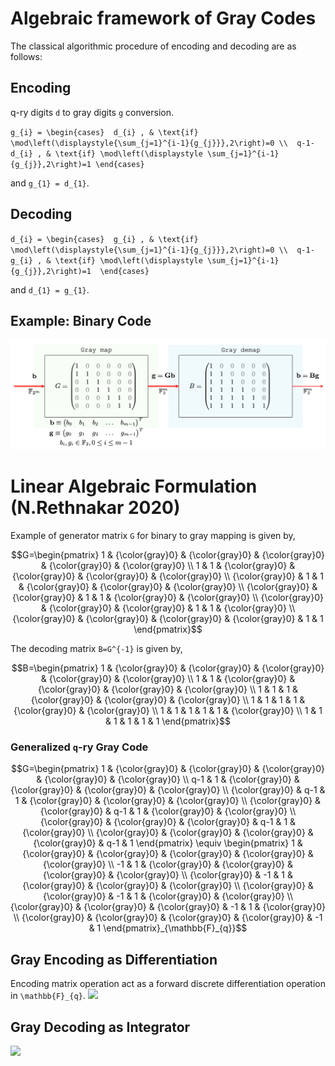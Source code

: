 # Algebraic framework of Gray Codes


The classical algorithmic procedure of encoding and decoding are as follows:
## Encoding
q-ry digits ``d`` to gray digits ``g`` conversion.

``
g_{i} = \begin{cases} 
d_{i} , & \text{if}  \mod\left(\displaystyle{\sum_{j=1}^{i-1}{g_{j}}},2\right)=0 \\ 
q-1-d_{i} , & \text{if} \mod\left(\displaystyle \sum_{j=1}^{i-1}{g_{j}},2\right)=1
\end{cases}
``

and ``g_{1} = d_{1}``.
## Decoding

``
d_{i} = \begin{cases} 
g_{i} , & \text{if}  \mod\left(\displaystyle{\sum_{j=1}^{i-1}{g_{j}}},2\right)=0 \\ 
q-1-g_{i} , & \text{if} \mod\left(\displaystyle \sum_{j=1}^{i-1}{g_{j}},2\right)=1 
\end{cases}
``

and ``d_{1} = g_{1}``.

## Example: Binary Code 

![](./assets/fig_gray_algebra_binary.png)

# Linear Algebraic Formulation (N.Rethnakar 2020)
Example of generator matrix ``G`` for binary to gray mapping is given by,

```math
G=\begin{pmatrix} 1 &  {\color{gray}0}   &  {\color{gray}0}  &  {\color{gray}0}   &  {\color{gray}0}  &  {\color{gray}0}   \\
 1  &  1  & {\color{gray}0}  & {\color{gray}0}  & {\color{gray}0}  & {\color{gray}0}   \\
 {\color{gray}0}  &  1  & 1 & {\color{gray}0}  & {\color{gray}0}  & {\color{gray}0}   \\
 {\color{gray}0}  &  {\color{gray}0}  & 1 & 1 & {\color{gray}0}  & {\color{gray}0}   \\
 {\color{gray}0}  &  {\color{gray}0}  & {\color{gray}0}  & 1 & 1 & {\color{gray}0}   \\
 {\color{gray}0}  &  {\color{gray}0}  & {\color{gray}0}  & {\color{gray}0}  & 1 & 1 \end{pmatrix}
```


  The decoding matrix ``B=G^{-1}`` is given by,

  ```math
  B=\begin{pmatrix}  1  &  {\color{gray}0}   &  {\color{gray}0}   &  {\color{gray}0}   &  {\color{gray}0}   &  {\color{gray}0}   \\
1 &  1 &  {\color{gray}0}  & {\color{gray}0}   &  {\color{gray}0}   & {\color{gray}0}   \\
1 &  1 &  1 & {\color{gray}0}   &  {\color{gray}0}   & {\color{gray}0}   \\
1 &  1 &  1 & 1  &  {\color{gray}0}   & {\color{gray}0}   \\
1 &  1 &  1 & 1  &  1  & {\color{gray}0}   \\
1 &  1 &  1 & 1  &  1  & 1 \end{pmatrix}
```


### Generalized ``q``-ry Gray Code


```math
G=\begin{pmatrix} 1 &  {\color{gray}0}  &  {\color{gray}0}  &  {\color{gray}0}  &  {\color{gray}0}  &  {\color{gray}0}  \\
 q-1  &  1  & {\color{gray}0}  & {\color{gray}0}  & {\color{gray}0}  & {\color{gray}0}  \\
 {\color{gray}0}  &  q-1  & 1 & {\color{gray}0}  & {\color{gray}0}  & {\color{gray}0}  \\
 {\color{gray}0}  &  {\color{gray}0}  & q-1 & 1 & {\color{gray}0}  & {\color{gray}0}  \\
 {\color{gray}0}  &  {\color{gray}0}  & {\color{gray}0}  & q-1 & 1 & {\color{gray}0}  \\
 {\color{gray}0}  &  {\color{gray}0}  & {\color{gray}0}  & {\color{gray}0}  & q-1 & 1 \end{pmatrix} \equiv \begin{pmatrix} 1 &  {\color{gray}0}  &  {\color{gray}0}  &  {\color{gray}0}  &  {\color{gray}0}  &  {\color{gray}0}  \\
 -1  &  1  & {\color{gray}0}  & {\color{gray}0}  & {\color{gray}0}  & {\color{gray}0}  \\
 {\color{gray}0}  &  -1  & 1 & {\color{gray}0}  & {\color{gray}0}  & {\color{gray}0}  \\
 {\color{gray}0}  &  {\color{gray}0}  & -1 & 1 & {\color{gray}0}  & {\color{gray}0}  \\
 {\color{gray}0}  &  {\color{gray}0}  & {\color{gray}0}  & -1 & 1 & {\color{gray}0}  \\
 {\color{gray}0}  &  {\color{gray}0}  & {\color{gray}0}  & {\color{gray}0}  & -1 & 1 \end{pmatrix}_{\mathbb{F}_{q}}
```


## Gray Encoding as Differentiation
Encoding matrix operation act as a forward discrete differentiation operation in ``\mathbb{F}_{q}``.
![](./assets/ig_wheel_bin2gray.png)

## Gray Decoding as Integrator
![](./assets/ig_wheel_gray2bin.png)
